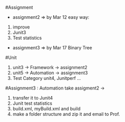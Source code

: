#Assignment
- assignment2 => by Mar 12
easy way:
1) improve
2) Junit3
3) Test statistics

- assignment3 => by Mar 17
Binary Tree



#Unit
1) unit3 -> Framework -> assignment2
2) unit5 -> Automation -> assignment3
3) Test Category unit4, Junitperf
...


#Assignment3
: Automation
take assigment2 ->
1) transfer it to Junit4
2)  Junit test statistics
3) build.xml, myBuild.xml
and build
4) make a folder structure and zip it and email to Prof.
